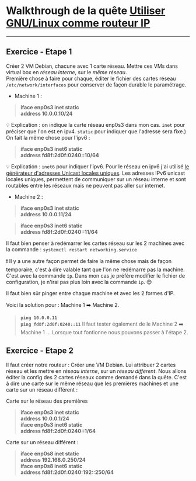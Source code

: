 # Walkthrough de la quête [Utiliser GNU/Linux comme routeur IP](https://odyssey.wildcodeschool.com/quests/2350/pages/13710)

---
## Exercice - Etape 1
Créer 2 VM Debian, chacune avec 1 carte réseau. Mettre ces VMs dans virtual box en _réseau interne_, sur le _même réseau_.  
Première chose à faire pour chaque, éditer le fichier des cartes réseau `/etc/network/interfaces` pour conserver de façon durable le paramétrage. 

* Machine 1 :
>**iface enp0s3 inet static**   
>    **address 10.0.0.10/24**

:bulb: Explication : on indique la carte réseau enp0s3 dans mon cas. `inet` pour préciser que l'on est en ipv4. `static` pour indiquer que l'adresse sera fixe.)
On fait la même chose pour l'ipv6 :

>**iface enp0s3 inet6 static**  
>    **address fd8f:2d0f:0240::10/64**

:bulb: Explication : `inet6` pour indiquer l'ipv6. Pour le réseau en ipv6 j'ai utilisé [le générateur d'adresses Unicast locales uniques](https://www.unique-local-ipv6.com/). Les adresses IPv6 unicast locales uniques, permettent de communiquer sur un réseau interne et sont routables entre les réseaux mais ne peuvent pas aller sur internet.  


* Machine 2 :
>**iface enp0s3 inet static**  
>   **address 10.0.0.11/24**

>**iface enp0s3 inet6 static**  
>    **address fd8f:2d0f:0240::11/64**

Il faut bien penser à redémarrer les cartes réseau sur les 2 machines avec la commande :
`systemctl restart networking.service`


:heavy_exclamation_mark: Il y a une autre façon permet de faire la même chose mais de façon temporaire, c'est à dire valable tant que l'on ne redémarre pas la machine. C'est avec la commande `ip`. Dans mon cas je préfère modifier le fichier de configuration, je n'irai pas plus loin avec la commande `ip`. :blush:

Il faut bien sûr pinger entre chaque machine et avec les 2 formes d'IP.

Voici la solution pour : Machine 1 :arrow_right: Machine 2.
>**`ping 10.0.0.11`**  
>**`ping fd8f:2d0f:0240::11`**
Il faut tester également de le Machine 2 :arrow_right: Machine 1 ...
Lorsque tout fontionne nous pouvons passer à l'étape 2.  


## Exercice - Etape 2

Il faut créer notre routeur :
Créer une VM Debian. Lui attribuer 2 cartes réseau et les mettre en _réseau interne_, sur un _réseau différent_.
Nous allons éditer la config des 2 cartes réseaux comme demandé dans la quête. C'est à dire une carte sur le même réseau que les premières machines et une carte sur un réseau différent :

Carte sur le réseau des premières
>**iface enp0s3 inet static**  
>    **address 10.0.0.1/24**  
>**iface enp0s3 inet6 static**  
>    **address fd8f:2d0f:0240::1/64**  


Carte sur un réseau différent :
>**iface enp0s8 inet static**  
>    **address 192.168.0.250/24**  
>**iface enp0s8 inet6 static**  
>    **address fd8f:2d0f:0240:192::250/64**  





